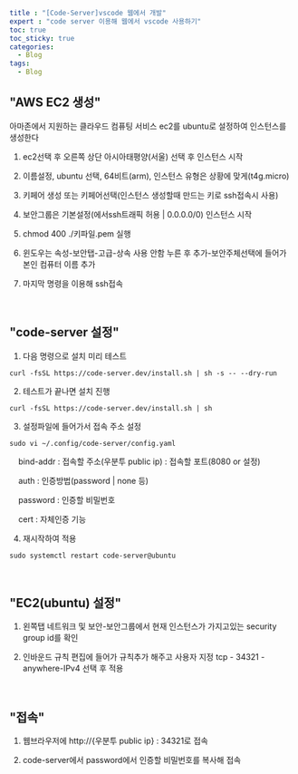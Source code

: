 ```yaml
title : "[Code-Server]vscode 웹에서 개발"
expert : "code server 이용해 웹에서 vscode 사용하기"
toc: true
toc_sticky: true
categories:
  - Blog
tags:
  - Blog
```

## "AWS EC2 생성"

아마존에서 지원하는 클라우드 컴퓨팅 서비스 ec2를 ubuntu로 설정하여 인스턴스를 생성한다

1. ec2선택 후 오른쪽 상단 아시아태평양(서울) 선택 후 인스턴스 시작
  
2. 이름설정, ubuntu 선택, 64비트(arm), 인스턴스 유형은 상황에 맞게(t4g.micro)
  
3. 키페어 생성 또는 키페어선택(인스턴스 생성할때 만드는 키로 ssh접속시 사용)
  
4. 보안그룹은 기본설정(에서ssh트래픽 허용 | 0.0.0.0/0) 인스턴스 시작
  
5. chmod 400 ./키파일.pem 실행
  
6. 윈도우는 속성-보안탭-고급-상속 사용 안함 누른 후 추가-보안주체선택에 들어가 본인 컴퓨터 이름 추가
  
7. 마지막 명령을 이용해 ssh접속
  

<br/>

## "code-server 설정"

1. 다음 명령으로 설치 미리 테스트
  
  ```
  curl -fsSL https://code-server.dev/install.sh | sh -s -- --dry-run
  ```
  
2. 테스트가 끝나면 설치 진행
  
  ```
  curl -fsSL https://code-server.dev/install.sh | sh
  ```
  
3. 설정파일에 들어가서 접속 주소 설정
  
  ```
  sudo vi ~/.config/code-server/config.yaml
  ```
  

    bind-addr : 접속할 주소(우분투 public ip) : 접속할 포트(8080 or 설정)

    auth : 인증방법(password | none 등)

    password : 인증할 비밀번호

    cert : 자체인증 기능
    

4. 재시작하여 적용
  
  ```
  sudo systemctl restart code-server@ubuntu
  ```
  

</br>

## "EC2(ubuntu) 설정"

1. 왼쪽탭 네트워크 및 보안-보안그룹에서 현재 인스턴스가 가지고있는 security group id를 확인
  
2. 인바운드 규칙 편집에 들어가 규칙추가 해주고 사용자 지정 tcp - 34321 - anywhere-IPv4 선택 후 적용
  

</br>

## "접속"

1. 웹브라우저에 http://{우분투 public ip} : 34321로 접속
  
2. code-server에서 password에서 인증할 비밀번호를 복사해 접속
  

</br>
